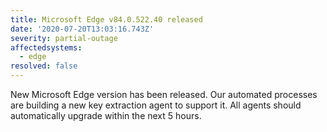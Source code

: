 ```yaml
---
title: Microsoft Edge v84.0.522.40 released
date: '2020-07-20T13:03:16.743Z'
severity: partial-outage
affectedsystems:
  - edge
resolved: false
---
```

New Microsoft Edge version has been released. Our automated processes are building a new key extraction agent to support it. All agents should automatically upgrade within the next 5 hours.

<!--- language code: en -->
